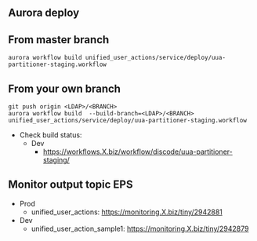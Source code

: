 ## Aurora deploy

## From master branch

```
aurora workflow build unified_user_actions/service/deploy/uua-partitioner-staging.workflow
```

## From your own branch

```
git push origin <LDAP>/<BRANCH>
aurora workflow build  --build-branch=<LDAP>/<BRANCH> unified_user_actions/service/deploy/uua-partitioner-staging.workflow
```

* Check build status:
  * Dev
    * https://workflows.X.biz/workflow/discode/uua-partitioner-staging/

## Monitor output topic EPS 
  * Prod
    * unified_user_actions: https://monitoring.X.biz/tiny/2942881
  * Dev
    * unified_user_action_sample1: https://monitoring.X.biz/tiny/2942879
